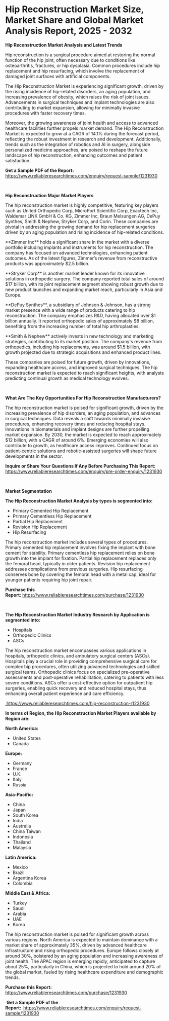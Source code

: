 <p><h1>Hip Reconstruction Market Size, Market Share and Global Market Analysis Report, 2025 - 2032</h1></p><p><strong>Hip Reconstruction Market Analysis and Latest Trends</strong></p>
<p><p>Hip reconstruction is a surgical procedure aimed at restoring the normal function of the hip joint, often necessary due to conditions like osteoarthritis, fractures, or hip dysplasia. Common procedures include hip replacement and hip resurfacing, which involve the replacement of damaged joint surfaces with artificial components.</p><p>The Hip Reconstruction Market is experiencing significant growth, driven by the rising incidence of hip-related disorders, an aging population, and increasing prevalence of obesity, which raises the risk of joint issues. Advancements in surgical techniques and implant technologies are also contributing to market expansion, allowing for minimally invasive procedures with faster recovery times.</p><p>Moreover, the growing awareness of joint health and access to advanced healthcare facilities further propels market demand. The Hip Reconstruction Market is expected to grow at a CAGR of 14.1% during the forecast period, reflecting the robust investment in research and development. Additionally, trends such as the integration of robotics and AI in surgery, alongside personalized medicine approaches, are poised to reshape the future landscape of hip reconstruction, enhancing outcomes and patient satisfaction.</p></p>
<p><strong>Get a Sample PDF of the Report:&nbsp;</strong> <a href="https://www.reliableresearchtimes.com/enquiry/request-sample/1231930?utm_campaign=2657&utm_medium=2&utm_source=Github&utm_content=ia&utm_term=16042025&utm_id=hip-reconstruction">https://www.reliableresearchtimes.com/enquiry/request-sample/1231930</a></p>
<p>&nbsp;</p>
<p><strong>Hip Reconstruction Major Market Players</strong></p>
<p><p>The hip reconstruction market is highly competitive, featuring key players such as United Orthopedic Corp, MicroPort Scientific Corp, Exactech Inc, Waldemar LINK GmbH & Co. KG, Zimmer Inc, Braun Melsungen AG, DePuy Synthes, Smith & Nephew, Stryker Corp, and Corin. These companies are pivotal in addressing the growing demand for hip replacement surgeries driven by an aging population and rising incidence of hip-related conditions.</p><p>**Zimmer Inc** holds a significant share in the market with a diverse portfolio including implants and instruments for hip reconstruction. The company has focused on advanced technologies, enhancing patient outcomes. As of the latest figures, Zimmer’s revenue from reconstructive products was approximately $2.5 billion.</p><p>**Stryker Corp** is another market leader known for its innovative solutions in orthopedic surgery. The company reported total sales of around $17 billion, with its joint replacement segment showing robust growth due to new product launches and expanding market reach, particularly in Asia and Europe.</p><p>**DePuy Synthes**, a subsidiary of Johnson & Johnson, has a strong market presence with a wide range of products catering to hip reconstruction. The company emphasizes R&D, having allocated over $1 billion annually. It reported orthopedic sales of approximately $8 billion, benefiting from the increasing number of total hip arthroplasties.</p><p>**Smith & Nephew** actively invests in new technology and marketing strategies, contributing to its market position. The company's revenue from orthopedics, including hip replacements, was around $1.5 billion, with growth projected due to strategic acquisitions and enhanced product lines.</p><p>These companies are poised for future growth, driven by innovations, expanding healthcare access, and improved surgical techniques. The hip reconstruction market is expected to reach significant heights, with analysts predicting continual growth as medical technology evolves.</p></p>
<p>&nbsp;</p>
<p><strong>What Are The Key Opportunities For Hip Reconstruction Manufacturers?</strong></p>
<p><p>The hip reconstruction market is poised for significant growth, driven by the increasing prevalence of hip disorders, an aging population, and advances in surgical techniques. Data reveals a shift towards minimally invasive procedures, enhancing recovery times and reducing hospital stays. Innovations in biomaterials and implant designs are further propelling market expansion. By 2030, the market is expected to reach approximately $12 billion, with a CAGR of around 6%. Emerging economies will also contribute to growth, as healthcare access improves. Continued focus on patient-centric solutions and robotic-assisted surgeries will shape future developments in the sector.</p></p>
<p><strong>Inquire or Share Your Questions If Any Before Purchasing This Report:</strong> <a href="https://www.reliableresearchtimes.com/enquiry/pre-order-enquiry/1231930?utm_campaign=2657&utm_medium=2&utm_source=Github&utm_content=ia&utm_term=16042025&utm_id=hip-reconstruction">https://www.reliableresearchtimes.com/enquiry/pre-order-enquiry/1231930</a></p>
<p>&nbsp;</p>
<p><strong>Market Segmentation</strong></p>
<p><strong>The Hip Reconstruction Market Analysis by types is segmented into:</strong></p>
<p><ul><li>Primary Cemented Hip Replacement</li><li>Primary Cementless Hip Replacement</li><li>Partial Hip Replacement</li><li>Revision Hip Replacement</li><li>Hip Resurfacing</li></ul></p>
<p><p>The hip reconstruction market includes several types of procedures. Primary cemented hip replacement involves fixing the implant with bone cement for stability. Primary cementless hip replacement relies on bone growth into the implant for fixation. Partial hip replacement replaces only the femoral head, typically in older patients. Revision hip replacement addresses complications from previous surgeries. Hip resurfacing conserves bone by covering the femoral head with a metal cap, ideal for younger patients requiring hip joint repair.</p></p>
<p><strong>Purchase this Report:&nbsp;</strong><a href="https://www.reliableresearchtimes.com/purchase/1231930?utm_campaign=2657&utm_medium=2&utm_source=Github&utm_content=ia&utm_term=16042025&utm_id=hip-reconstruction">https://www.reliableresearchtimes.com/purchase/1231930</a></p>
<p>&nbsp;</p>
<p><strong>The Hip Reconstruction Market Industry Research by Application is segmented into:</strong></p>
<p><ul><li>Hospitals</li><li>Orthopedic Clinics</li><li>ASCs</li></ul></p>
<p><p>The hip reconstruction market encompasses various applications in hospitals, orthopedic clinics, and ambulatory surgical centers (ASCs). Hospitals play a crucial role in providing comprehensive surgical care for complex hip procedures, often utilizing advanced technologies and skilled surgical teams. Orthopedic clinics focus on specialized pre-operative assessments and post-operative rehabilitation, catering to patients with less severe conditions. ASCs offer a cost-effective option for outpatient hip surgeries, enabling quick recovery and reduced hospital stays, thus enhancing overall patient experience and care efficiency.</p></p>
<p><a href="https://www.reliableresearchtimes.com/hip-reconstruction-r1231930?utm_campaign=2657&utm_medium=2&utm_source=Github&utm_content=ia&utm_term=16042025&utm_id=hip-reconstruction">&nbsp;https://www.reliableresearchtimes.com/hip-reconstruction-r1231930</a></p>
<p><strong>In terms of Region, the Hip Reconstruction Market Players available by Region are:</strong></p>
<p>
    <p> <strong> North America: </strong>
        <ul>
            <li>United States</li>
            <li>Canada</li>
        </ul>
        </p> 
    <p> <strong> Europe: </strong>
        <ul>
            <li>Germany</li>
            <li>France</li>
            <li>U.K.</li>
            <li>Italy</li>
            <li>Russia</li>
        </ul>
        </p> 
    <p> <strong> Asia-Pacific: </strong>
        <ul>
            <li>China</li>
            <li>Japan</li>
            <li>South Korea</li>
            <li>India</li>
            <li>Australia</li>
            <li>China Taiwan</li>
            <li>Indonesia</li>
            <li>Thailand</li>
            <li>Malaysia</li>
        </ul>
        </p> 
    <p> <strong> Latin America: </strong>
        <ul>
            <li>Mexico</li>
            <li>Brazil</li>
            <li>Argentina Korea</li>
            <li>Colombia</li>
        </ul>
        </p> 
    <p> <strong> Middle East & Africa: </strong>
        <ul>
            <li>Turkey</li>
            <li>Saudi</li>
            <li>Arabia</li>
            <li>UAE</li>
            <li>Korea</li>
        </ul>
    </p>
    </p>
<p><p>The hip reconstruction market is poised for significant growth across various regions. North America is expected to maintain dominance with a market share of approximately 35%, driven by advanced healthcare infrastructure and rising orthopedic procedures. Europe follows closely at around 30%, bolstered by an aging population and increasing awareness of joint health. The APAC region is emerging rapidly, anticipated to capture about 25%, particularly in China, which is projected to hold around 20% of the global market, fueled by rising healthcare expenditure and demographic trends.</p></p>
<p><strong>Purchase this Report: </strong><a href="https://www.reliableresearchtimes.com/purchase/1231930?utm_campaign=2657&utm_medium=2&utm_source=Github&utm_content=ia&utm_term=16042025&utm_id=hip-reconstruction">https://www.reliableresearchtimes.com/purchase/1231930</a></p>
<p>&nbsp;<strong>Get a Sample PDF of the Report:&nbsp;&nbsp;</strong><a href="https://www.reliableresearchtimes.com/enquiry/request-sample/1231930?utm_campaign=2657&utm_medium=2&utm_source=Github&utm_content=ia&utm_term=16042025&utm_id=hip-reconstruction">https://www.reliableresearchtimes.com/enquiry/request-sample/1231930</a></p>
<p><strong></strong></p>
<p><p></p><p></p><p></p></p>
